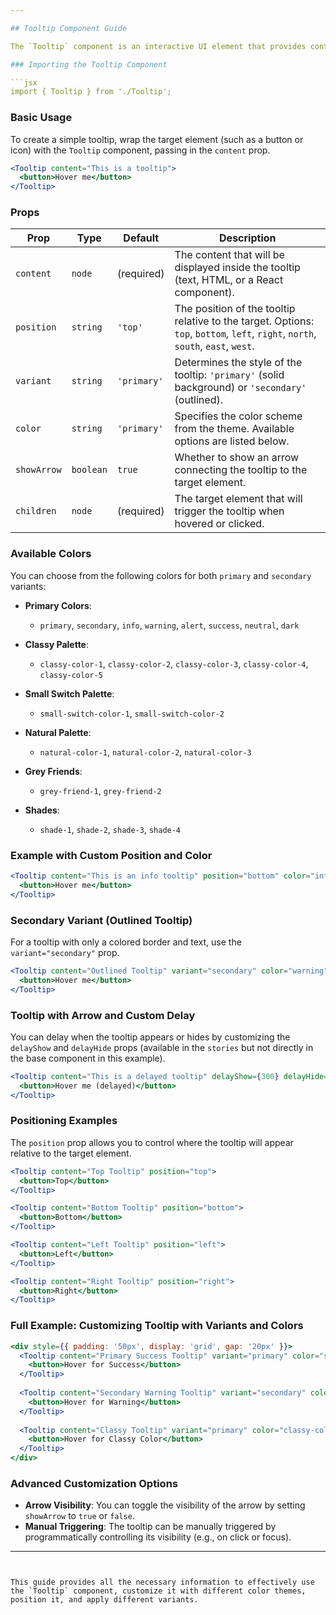 ```yaml
---

## Tooltip Component Guide

The `Tooltip` component is an interactive UI element that provides contextual information or guidance when users hover, click, or focus on a target element. It is highly customizable in terms of content, appearance, and behavior.

### Importing the Tooltip Component

```jsx
import { Tooltip } from './Tooltip';
```

### Basic Usage

To create a simple tooltip, wrap the target element (such as a button or icon) with the `Tooltip` component, passing in the `content` prop.

```jsx
<Tooltip content="This is a tooltip">
  <button>Hover me</button>
</Tooltip>
```

### Props

| Prop        | Type      | Default     | Description                                                  |
| ----------- | --------- | ----------- | ------------------------------------------------------------ |
| `content`   | `node`    | (required)  | The content that will be displayed inside the tooltip (text, HTML, or a React component). |
| `position`  | `string`  | `'top'`     | The position of the tooltip relative to the target. Options: `top`, `bottom`, `left`, `right`, `north`, `south`, `east`, `west`. |
| `variant`   | `string`  | `'primary'` | Determines the style of the tooltip: `'primary'` (solid background) or `'secondary'` (outlined). |
| `color`     | `string`  | `'primary'` | Specifies the color scheme from the theme. Available options are listed below. |
| `showArrow` | `boolean` | `true`      | Whether to show an arrow connecting the tooltip to the target element. |
| `children`  | `node`    | (required)  | The target element that will trigger the tooltip when hovered or clicked. |

### Available Colors

You can choose from the following colors for both `primary` and `secondary` variants:

- **Primary Colors**:
  - `primary`, `secondary`, `info`, `warning`, `alert`, `success`, `neutral`, `dark`
  
- **Classy Palette**:
  - `classy-color-1`, `classy-color-2`, `classy-color-3`, `classy-color-4`, `classy-color-5`
  
- **Small Switch Palette**:
  - `small-switch-color-1`, `small-switch-color-2`
  
- **Natural Palette**:
  - `natural-color-1`, `natural-color-2`, `natural-color-3`
  
- **Grey Friends**:
  - `grey-friend-1`, `grey-friend-2`
  
- **Shades**:
  - `shade-1`, `shade-2`, `shade-3`, `shade-4`

### Example with Custom Position and Color

```jsx
<Tooltip content="This is an info tooltip" position="bottom" color="info">
  <button>Hover me</button>
</Tooltip>
```

### Secondary Variant (Outlined Tooltip)

For a tooltip with only a colored border and text, use the `variant="secondary"` prop.

```jsx
<Tooltip content="Outlined Tooltip" variant="secondary" color="warning">
  <button>Hover me</button>
</Tooltip>
```

### Tooltip with Arrow and Custom Delay

You can delay when the tooltip appears or hides by customizing the `delayShow` and `delayHide` props (available in the `stories` but not directly in the base component in this example).

```jsx
<Tooltip content="This is a delayed tooltip" delayShow={300} delayHide={200}>
  <button>Hover me (delayed)</button>
</Tooltip>
```

### Positioning Examples

The `position` prop allows you to control where the tooltip will appear relative to the target element.

```jsx
<Tooltip content="Top Tooltip" position="top">
  <button>Top</button>
</Tooltip>

<Tooltip content="Bottom Tooltip" position="bottom">
  <button>Bottom</button>
</Tooltip>

<Tooltip content="Left Tooltip" position="left">
  <button>Left</button>
</Tooltip>

<Tooltip content="Right Tooltip" position="right">
  <button>Right</button>
</Tooltip>
```

### Full Example: Customizing Tooltip with Variants and Colors

```jsx
<div style={{ padding: '50px', display: 'grid', gap: '20px' }}>
  <Tooltip content="Primary Success Tooltip" variant="primary" color="success">
    <button>Hover for Success</button>
  </Tooltip>
  
  <Tooltip content="Secondary Warning Tooltip" variant="secondary" color="warning">
    <button>Hover for Warning</button>
  </Tooltip>
  
  <Tooltip content="Classy Tooltip" variant="primary" color="classy-color-3">
    <button>Hover for Classy Color</button>
  </Tooltip>
</div>
```

### Advanced Customization Options

- **Arrow Visibility**: You can toggle the visibility of the arrow by setting `showArrow` to `true` or `false`.
- **Manual Triggering**: The tooltip can be manually triggered by programmatically controlling its visibility (e.g., on click or focus).

---
```


This guide provides all the necessary information to effectively use the `Tooltip` component, customize it with different color themes, position it, and apply different variants.